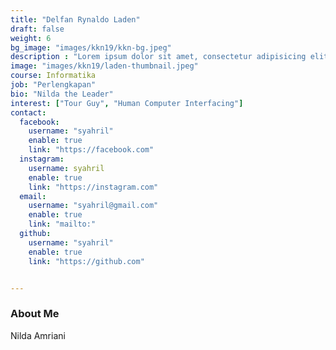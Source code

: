 ```yaml
---
title: "Delfan Rynaldo Laden"
draft: false
weight: 6
bg_image: "images/kkn19/kkn-bg.jpeg"
description : "Lorem ipsum dolor sit amet, consectetur adipisicing elit, sed do eiusmod tempor incididunt ut labore. dolore magna aliqua. Ut enim ad minim veniam, quis nostrud."
image: "images/kkn19/laden-thumbnail.jpeg"
course: Informatika
job: "Perlengkapan"
bio: "Nilda the Leader"
interest: ["Tour Guy", "Human Computer Interfacing"]
contact:
  facebook:
    username: "syahril"
    enable: true
    link: "https://facebook.com"
  instagram:
    username: syahril
    enable: true
    link: "https://instagram.com"
  email: 
    username: "syahril@gmail.com"
    enable: true
    link: "mailto:"
  github:
    username: "syahril" 
    enable: true
    link: "https://github.com"


---
```


### About Me

Nilda Amriani
